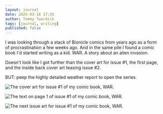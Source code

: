 ```yaml
---
layout: journal
date: 2025-03-16 17:55
author: Tommy Twardzik
tags: [journal, writing]
published: false
---
```


I was looking through a stack of Bionicle comics from years ago as a form of procrastination a few weeks ago. And in the same pile I found a comic book I'd started writing as a kid. WAR. A story about an alien invasion.

Doesn't look like I got further than the cover art for issue #1, the first page, and the inside back cover art teasing issue #2.

BUT: peep the highly detailed weather report to open the series.

![The cover art for issue #1 of my comic book, WAR.](/assets/images/war-comic-cover-art.jpeg)

![The text on page 1 of issue #1 of my comic book, WAR.](/assets/images/war-comic-text-page.jpeg)

![The next issue art for issue #1 of my comic book, WAR.](/assets/images/war-comic-next-issue-art.jpeg)
